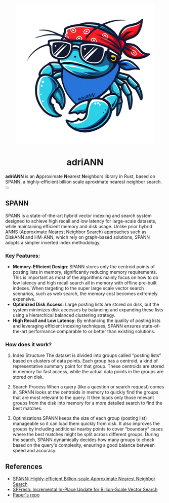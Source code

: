 <p align="center"><img src="./adriANN.png" width="440"/></p>
<h1 align="center"> adriANN </h1>

**adriANN** is an **A**pproximate **N**earest **N**eighbors library in Rust, based on SPANN, a highly-efficient billion scale aproximate nearest neighbor search.💥

## SPANN
SPANN is a state-of-the-art hybrid vector indexing and search system designed to achieve high recall and low latency for large-scale datasets, while maintaining efficient memory and disk usage. Unlike prior hybrid ANNS (Approximate Nearest Neighbor Search) approaches such as DiskANN and HM-ANN, which rely on graph-based solutions, SPANN adopts a simpler inverted index methodology. 

### Key Features:
- **Memory-Efficient Design**: SPANN stores only the centroid points of posting lists in memory, significantly reducing memory requirements. This is important as most of the algorithms mainly focus on how to do low latency and high recall search all in memory with offline pre-built indexes. When targeting to the super large scale vector search scenarios, such as web search, the memory cost becomes extremely expensive.
- **Optimized Disk Access**: Large posting lists are stored on disk, but the system minimizes disk accesses by balancing and expanding these lists using a hierarchical balanced clustering strategy.
- **High Recall and Low Latency**: By enhancing the quality of posting lists and leveraging efficient indexing techniques, SPANN ensures state-of-the-art performance comparable to or better than existing solutions.

### How does it work?
1. Index Structure
The dataset is divided into groups called "posting lists" based on clusters of data points. Each group has a centroid, a kind of representative summary point for that group. These centroids are stored in memory for fast access, while the actual data points in the groups are stored on disk.

2. Search Process
When a query (like a question or search request) comes in, SPANN looks at the centroids in memory to quickly find the groups that are most relevant to the query. It then loads only those relevant groups from the disk into memory for a more detailed search to find the best matches.

3. Optimizations
SPANN keeps the size of each group (posting list) manageable so it can load them quickly from disk. It also improves the groups by including additional nearby points to cover "boundary" cases where the best matches might be split across different groups. During the search, SPANN dynamically decides how many groups to check based on the query's complexity, ensuring a good balance between speed and accuracy.



## References
- [SPANN: Highly-efficient Billion-scale Approximate Nearest Neighbor Search](https://arxiv.org/abs/2111.08566)
- [SPFresh: Incremental In-Place Update for Billion-Scale Vector Search](https://arxiv.org/abs/2410.14452)
- [Paper's repo](https://github.com/microsoft/SPTAG)